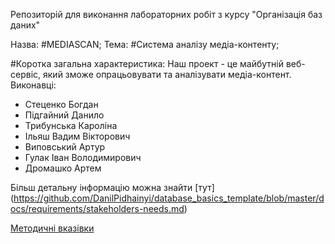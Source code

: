 Репозиторій для виконання лабораторних робіт з курсу "Організація баз даних"

Назва: #MEDIASCAN;
Тема: #Система аналізу медіа-контенту;

#Коротка загальна характеристика:
Наш проект - це майбутній веб-сервіс, який зможе опрацьовувати та аналізувати медіа-контент.
Виконавці:
- Стеценко Богдан
- Підгайний Данило
- Трибунська Кароліна
- Ільяш Вадим Вікторович
- Виповський Артур
- Гулак Іван Володимирович
- Дромашко Артем 

Більш детальну інформацію можна знайти [тут] (https://github.com/DanilPidhainyi/database_basics_template/blob/master/docs/requirements/stakeholders-needs.md) 

[Методичні вказівки](./guidelines/guidelines.md)


